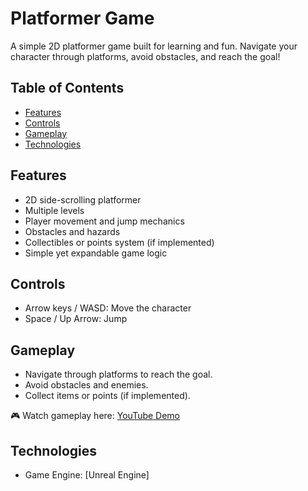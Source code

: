 # Platformer Game

A simple 2D platformer game built for learning and fun. Navigate your character through platforms, avoid obstacles, and reach the goal!  


## Table of Contents

- [Features](#features)
- [Controls](#controls)
- [Gameplay](#gameplay)
- [Technologies](#technologies)

## Features

- 2D side-scrolling platformer
- Multiple levels
- Player movement and jump mechanics
- Obstacles and hazards
- Collectibles or points system (if implemented)
- Simple yet expandable game logic

## Controls

- Arrow keys / WASD: Move the character
- Space / Up Arrow: Jump

## Gameplay

- Navigate through platforms to reach the goal.
- Avoid obstacles and enemies.
- Collect items or points (if implemented).

🎮 Watch gameplay here: [YouTube Demo](https://youtu.be/Do5XJzvlWz8)

## Technologies

- Game Engine: [Unreal Engine]
